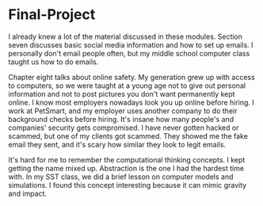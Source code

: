 # Final-Project
I already knew a lot of the material discussed in these modules. Section seven discusses basic social media information and how to set up emails. I personally don't email people often, but my middle school computer class taught us how to do emails. 

Chapter eight talks about online safety. My generation grew up with access to computers, so we were taught at a young age not to give out personal information and not to post pictures you don't want permanently kept online. I know most employers nowadays look you up online before hiring. I work at PetSmart, and my employer uses another company to do their background checks before hiring. It's insane how many people's and companies' security gets compromised. I have never gotten hacked or scammed, but one of my clients got scammed. They showed me the fake email they sent, and it's scary how similar they look to legit emails.

It's hard for me to remember the computational thinking concepts. I kept getting the name mixed up. Abstraction is the one I had the hardest time with. In my SST class, we did a brief lesson on computer models and simulations. I found this concept interesting because it can mimic gravity and impact. 
